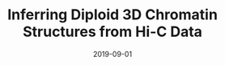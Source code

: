 ---
title: "Inferring Diploid 3D Chromatin Structures from Hi-C Data"
collection: publications
permalink: /publications/2019-09-01-Inferring-Diploid-3D-Chromatin-Structures-from-Hi-C-Data
date: 2019-09-01
paperurl: 'https://doi.org/10.4230/LIPIcs.WABI.2019.11'
code: 'https://github.com/hiclib/pastis'
citation: 'A.&nbsp;G. Cauer, G.&nbsp;Yardimci, J.-P. Vert, N.&nbsp;Varoquaux, &amp; W.&nbsp;S. Noble.
Inferring diploid 3d chromatin structures from hi-c data.
In K.T. Huber, &amp; D.&nbsp;Gusfield (Eds), <em>19th International Workshop on Algorithms in Bioinformatics (WABI 2019)</em>, volume 143 of LIPIcs, 11:1–11:13. Schloss Dagstuhl - Leibniz-Zentrum f<span class="bibtex-protected"><span class="bibtex-protected">ü</span></span>r Informatik, 2019.'
---